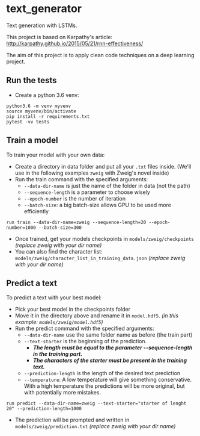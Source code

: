 # text_generator

Text generation with LSTMs.

This project is based on Karpathy's article: http://karpathy.github.io/2015/05/21/rnn-effectiveness/

The aim of this project is to apply clean code techniques on a deep learning project.


## Run the tests

* Create a python 3.6 venv:
```
python3.6 -m venv myvenv
source myvenv/bin/activate
pip install -r requirements.txt
pytest -vv tests
```


## Train a model

To train your model with your own data:
* Create a directory in data folder and put all your `.txt` files inside. (We'll use in the following examples `zweig` with Zweig's novel inside)
* Run the train command with the specified arguments:
    * `--data-dir-name` is just the name of the folder in data (not the path)
    * `--sequence-length` is a parameter to choose wisely
    * `--epoch-number` is the number of iteration
    * `--batch-size`: a big batch-size allows GPU to be used more efficiently
```
run train --data-dir-name=zweig --sequence-length=20 --epoch-number=1000 --batch-size=300
```
* Once trained, get your models checkpoints in `models/zweig/checkpoints` *(replace zweig with your dir name)*
* You can also find the character list: `models/zweig/character_list_in_training_data.json` *(replace zweig with your dir name)*


## Predict a text

To predict a text with your best model:
* Pick your best model in the checkpoints folder
* Move it in the directory above and rename it in `model.hdf5`. *(in this example: `models/zweig/model.hdf5`)*
* Run the predict command with the specified arguments:
    * `--data-dir-name` use the same folder name as before (the train part)
    * `--text-starter` is the beginning of the prediction. 
        * ***The length must be equal to the parameter --sequence-length in the training part.***
        * ***The characters of the starter must be present in the training text.***
    * `--prediction-length` is the length of the desired text prediction
    * `--temperature`: A low temperature will give something conservative. With a high temperature the predictions will be more original, but with potentially more mistakes.
```
run predict --data-dir-name=zweig --text-starter="starter of lenght 20" --prediction-length=1000
```
* The prediction will be prompted and written in `models/zweig/prediction.txt` *(replace zweig with your dir name)*